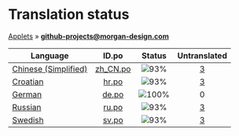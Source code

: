 # Translation status
[Applets](../../README.md) &#187; **github-projects@morgan-design.com**

Language | ID.po | Status | Untranslated
---------|:--:|:------:|:-----------:
[Chinese (Simplified)](../../language-status/zh_CN.md) | [zh_CN.po](po/zh_CN.po) | ![93%](http://progressed.io/bar/93) | [3](untranslated-po/zh_CN.md)
[Croatian](../../language-status/hr.md) | [hr.po](po/hr.po) | ![93%](http://progressed.io/bar/93) | [3](untranslated-po/hr.md)
[German](../../language-status/de.md) | [de.po](po/de.po) | ![100%](http://progressed.io/bar/100) | 0
[Russian](../../language-status/ru.md) | [ru.po](po/ru.po) | ![93%](http://progressed.io/bar/93) | [3](untranslated-po/ru.md)
[Swedish](../../language-status/sv.md) | [sv.po](po/sv.po) | ![93%](http://progressed.io/bar/93) | [3](untranslated-po/sv.md)

